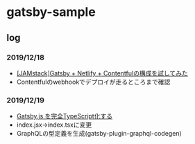 # gatsby-sample

## log
### 2019/12/18
- [[JAMstack]Gatsby + Netlify + Contentfulの構成を試してみた](https://qiita.com/ozaki25/items/cf7a0d9cc346e55469bc)
- Contentfulのwebhookでデプロイが走るところまで確認

### 2019/12/19
- [Gatsby.js を完全TypeScript化する](https://qiita.com/Takepepe/items/144209f860fbe4d5e9bb)
- index.jsx->index.tsxに変更
- GraphQLの型定義を生成(gatsby-plugin-graphql-codegen)